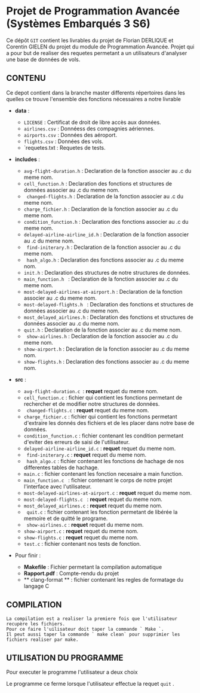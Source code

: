  # Projet de Programmation Avancée (Systèmes Embarqués 3 S6)

Ce dépôt `GIT` contient les livrables du projet de Florian DERLIQUE et Corentin GIELEN du projet du module de Programmation Avancée.
Projet qui a pour but de realiser des requetes permetant a un utilisateurs d'analyser une base de données de vols.


## CONTENU
Ce depot contient dans la branche master differents répertoires dans les quelles ce trouve l'ensemble des fonctions nécessaires a notre livrable 
- **data** :
	- `LICENSE` : Certificat de droit de libre accès aux données.
	- `airlines.csv` : Donnéess des compagnies aériennes.
	- `airports.csv` : Données des aéroport.
	- `flights.csv` : Données des vols.
	- `requetes.txt : Requetes de tests.

- **includes** :
	- `avg-flight-duration.h` : Declaration de la fonction associer au .c du meme nom.
	- `cell_function.h` :  Declaration des fonctions et structures de données associer au .c du meme nom.
	- ` changed-flights.h` : Declaration de la fonction associer au .c du meme nom.
	- ` charge_fichier.h ` : Declaration de la fonction associer au .c du meme nom.
	- ` condition_function.h ` : Declaration des fonctions associer au .c du meme nom.
	- ` delayed-airline-airline_id.h ` : Declaration de la fonction associer au .c du meme nom.
	- ` find-initerary.h` : Declaration de la fonction associer au .c du meme nom.
	- ` hash_algo.h` : Declaration des fonctions associer au .c du meme nom.
	- `init.h` : Declaration des structures de notre structures de données.
	- `main_function.h ` :   Declaration de la fonction associer au .c du meme nom.
	- ` most-delayed-airlines-at-airport.h ` : Declaration de la fonction associer au .c du meme nom.
	- ` most-delayed-flights.h  ` : Declaration des fonctions et structures de données associer au .c du meme nom.
	- ` most_delayed_airlines.h ` : Declaration des fonctions et structures de données associer au .c du meme nom.
	- ` quit.h ` :   Declaration de la fonction associer au .c du meme nom.
	- ` show-airlines.h` : Declaration de la fonction associer au .c du meme nom.
	- ` show-airport.h ` : Declaration de la fonction associer au .c du meme nom.
	- ` show-flights.h ` : Declaration des fonctions associer au .c du meme nom.

- **src** :
	- `avg-flight-duration.c `: **requet** requet du meme nom.
	- `cell_function.c` : fichier qui contient les fonctions permetant de rechercher et de modifier notre structures de données.
	- ` changed-flights.c` : **requet** requet du meme nom.
	- ` charge_fichier.c ` : fichier qui contient les fonctions permetant d'extraire les donnés des fichiers et de les placer dans notre base de données. 
	- ` condition_function.c ` : fichier contenant les condition permetant d'eviter des erreurs de saisi de l'utilisateur.
	- ` delayed-airline-airline_id.c ` : **requet** requet du meme nom.
	- ` find-initerary.c` : **requet** requet du meme nom.
	- ` hash_algo.c` : fichier contenant les fonctions de hachage de nos differentes tables de hachage.
	- `main.c` : fichier contenant les  fonction necesaire a main function.
	- `main_function.c ` :  fichier contenant le corps de notre projet l'interface avec l'utilisateur.
	- ` most-delayed-airlines-at-airport.c ` : **requet** requet du meme nom.
	- ` most-delayed-flights.c  ` : **requet** requet du meme nom.
	- ` most_delayed_airlines.c ` : **requet** requet du meme nom.
	- ` quit.c` :   fichier contenant les fonction permetant de libérée la memoire et de quitté le programe.
	- ` show-airlines.c` : **requet** requet du meme nom.
	- ` show-airport.c ` : **requet** requet du meme nom.
	- ` show-flights.c ` : **requet** requet du meme nom.
	- ` test.c ` : fichier contenant nos tests de fonction.

- Pour finir :
	- **Makefile** :  Fichier permetant la compilation automatique
	- **Rapport.pdf** :  Compte-rendu du projet 
	- ** clang-format ** :  fichier contenant les regles de formatage du langage C

## COMPILATION
	La compilation est a realiser la premiere fois que l'utilisateur recupère les fichiers.
	Pour ce faire l'uilisateur doit taper la commande ` Make `.
	Il peut aussi taper la commande ` make clean` pour supprimier les fichiers realiser par make.

## UTILISATION DU PROGRAMME
Pour executer le programme l'utilisateur a deux choix


Le programme ce ferme lorsque l'utilisateur effectue la requet ` quit ` .